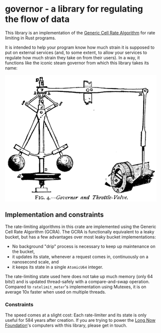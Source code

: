 # governor - a library for regulating the flow of data

This library is an implementation of the [Generic Cell Rate
Algorithm](https://en.wikipedia.org/wiki/Generic_cell_rate_algorithm)
for rate limiting in Rust programs.

It is intended to help your program know how much strain it is
supposed to put on external services (and, to some extent, to allow
your services to regulate how much strain they take on from their
users). In a way, it functions like the iconic steam governor from
which this library takes its name:

![a centrifugal governor](doc/centrifugal-governor.png)

## Implementation and constraints

The rate-limiting algorithms in this crate are implemented using the
Generic Cell Rate Algorithm (GCRA). The GCRA is functionally
equivalent to a leaky bucket, but has a few advantages over most
leaky bucket implementations:

* No background "drip" process is necessary to keep up maintenance on
  the bucket,
* it updates its state, whenever a request comes in, continuously on a
  nanosecond scale, and
* it keeps its state in a single `AtomicU64` integer.

The rate-limiting state used here does not take up much memory (only
64 bits!) and is updated thread-safely with a compare-and-swap
operation. Compared to `ratelimit_meter`'s implementation using
Mutexes, it is on average 10x faster when used on multiple threads.

### Constraints

The speed comes at a slight cost: Each rate-limiter and its state is
only useful for 584 years after creation. If you are trying to power
the [Long Now Foundation](http://longnow.org/)'s computers with this
library, please get in touch.
